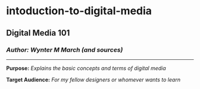 # intoduction-to-digital-media


## Digital Media 101


### *Author: Wynter M March (and sources)*
------------------------

**Purpose:** *Explains the basic concepts and terms of digital media*

**Target Audience:** *For my fellow designers or whomever wants to learn*
